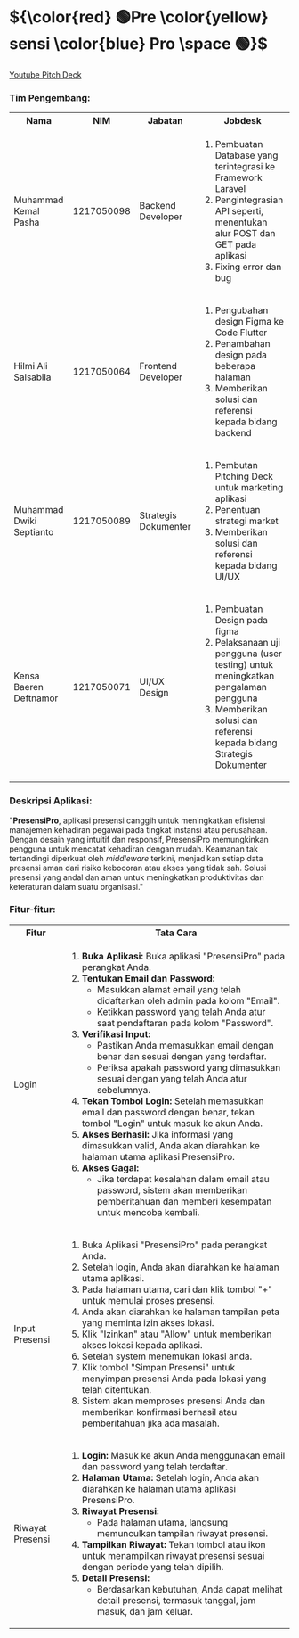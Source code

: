 
# ${\color{red} 🟢Pre \color{yellow} sensi \color{blue} Pro \space 🟢}$

<a href="https://youtu.be/f8MFDtGAefM" target="_blank">Youtube Pitch Deck</a>
<h3>Tim Pengembang:</h3>
<table>
  <tr>
    <th>Nama</th>
    <th>NIM</th>
    <th>Jabatan</th>
    <th>Jobdesk</th>
  </tr>
  <tr>
    <td>Muhammad Kemal Pasha</td>
    <td>1217050098</td>
    <td>Backend Developer</td>
    <td>
      <ol>
          <li>Pembuatan Database yang terintegrasi ke Framework Laravel</li>
          <li>Pengintegrasian API seperti, menentukan alur POST dan GET pada aplikasi</li>
          <li>Fixing error dan bug</li>
      </ol>
    </td>
  </tr>
  <tr>
    <td>Hilmi Ali Salsabila</td>
    <td>1217050064</td>
    <td>Frontend Developer</td>
    <td>
      <ol>
          <li>Pengubahan design Figma ke Code Flutter</li>
          <li>Penambahan design pada beberapa halaman</li>
          <li>Memberikan solusi dan referensi kepada bidang backend</li>
      </ol>
    </td>
  </tr>
  <tr>
    <td>Muhammad Dwiki Septianto</td>
    <td>1217050089</td>
    <td>Strategis Dokumenter</td>
    <td>
      <ol>
          <li>Pembutan Pitching Deck untuk marketing aplikasi</li>
          <li>Penentuan strategi market</li>
          <li>Memberikan solusi dan referensi kepada bidang UI/UX</li>
      </ol>
    </td>
  </tr>
  <tr>
    <td>Kensa Baeren Deftnamor</td>
    <td>1217050071</td>
    <td>UI/UX Design</td>
    <td>
      <ol>
          <li>Pembuatan Design pada figma</li>
          <li>Pelaksanaan uji pengguna (user testing) untuk meningkatkan pengalaman pengguna</li>
          <li>Memberikan solusi dan referensi kepada bidang Strategis Dokumenter</li>
      </ol>
    </td>
  </tr>
</table>
<h3>Deskripsi Aplikasi: </h3>
<p>
  "<b>PresensiPro</b>, aplikasi presensi canggih untuk meningkatkan efisiensi manajemen kehadiran pegawai pada tingkat instansi atau perusahaan. Dengan desain yang intuitif dan responsif, PresensiPro memungkinkan pengguna untuk mencatat kehadiran dengan mudah. Keamanan tak tertandingi diperkuat oleh <i>middleware</i> terkini, menjadikan setiap data presensi aman dari risiko kebocoran atau akses yang tidak sah. Solusi presensi yang andal dan aman untuk meningkatkan produktivitas dan keteraturan dalam suatu organisasi."
</p>
<h3>Fitur-fitur: </h3>
<table>
<tr>
                        <th>Fitur</th>
                        <th>Tata Cara</th>
                    </tr>
                    <tr>
                        <td>Login</td>
                        <td>
                            <ol>
                                <li><strong>Buka Aplikasi:</strong> Buka aplikasi "PresensiPro" pada perangkat Anda.
                                </li>
                                <li>
                                    <strong>Tentukan Email dan Password:</strong>
                                    <ul>
                                        <li>Masukkan alamat email yang telah didaftarkan oleh admin pada kolom "Email".
                                        </li>
                                        <li>Ketikkan password yang telah Anda atur saat pendaftaran pada kolom
                                            "Password".</li>
                                    </ul>
                                </li>
                                <li><strong>Verifikasi Input:</strong>
                                    <ul>
                                        <li>Pastikan Anda memasukkan email dengan benar dan sesuai dengan yang
                                            terdaftar.</li>
                                        <li>Periksa apakah password yang dimasukkan sesuai dengan yang telah Anda atur
                                            sebelumnya.</li>
                                    </ul>
                                </li>
                                <li><strong>Tekan Tombol Login:</strong> Setelah memasukkan email dan password dengan
                                    benar, tekan tombol "Login" untuk masuk ke akun Anda.</li>
                                <li><strong>Akses Berhasil:</strong> Jika informasi yang dimasukkan valid, Anda akan
                                    diarahkan ke halaman utama aplikasi PresensiPro.</li>
                                <li>
                                    <strong>Akses Gagal:</strong>
                                    <ul>
                                        <li>Jika terdapat kesalahan dalam email atau password, sistem akan memberikan
                                            pemberitahuan dan memberi kesempatan untuk mencoba kembali.</li>
                                    </ul>
                                </li>
                            </ol>
                        </td>
                    </tr>
  <tr>
    <td>Input Presensi</td>
    <td>
      <ol>
          <li>Buka Aplikasi "PresensiPro" pada perangkat Anda.</li>
          <li>Setelah login, Anda akan diarahkan ke halaman utama aplikasi.</li>
          <li>Pada halaman utama, cari dan klik tombol "+" untuk memulai proses presensi.</li>
          <li>Anda akan diarahkan ke halaman tampilan peta yang meminta izin akses lokasi.</li>
          <li>Klik "Izinkan" atau "Allow" untuk memberikan akses lokasi kepada aplikasi.</li>
          <li>Setelah system menemukan lokasi anda.</li>
          <li>Klik tombol "Simpan Presensi" untuk menyimpan presensi Anda pada lokasi yang telah ditentukan.</li>
          <li>Sistem akan memproses presensi Anda dan memberikan konfirmasi berhasil atau pemberitahuan jika ada masalah.</li>
      </ol>
    </td>
  </tr>
  <tr>
    <td>Riwayat Presensi</td>
    <td>
      <ol>
        <li><strong>Login:</strong> Masuk ke akun Anda menggunakan email dan password yang telah terdaftar.</li>
        <li><strong>Halaman Utama:</strong> Setelah login, Anda akan diarahkan ke halaman utama aplikasi PresensiPro.</li>
        <li>
            <strong>Riwayat Presensi:</strong>
            <ul>
                <li>Pada halaman utama, langsung memunculkan tampilan riwayat presensi.</li>
            </ul>
        </li>
        <li><strong>Tampilkan Riwayat:</strong> Tekan tombol atau ikon untuk menampilkan riwayat presensi sesuai dengan periode yang telah dipilih.</li>
        <li>
            <strong>Detail Presensi:</strong>
            <ul>
                <li>Berdasarkan kebutuhan, Anda dapat melihat detail presensi, termasuk tanggal, jam masuk, dan jam keluar.</li>
            </ul>
        </li>
    </ol>
    </td>
  </tr>
                </table>

